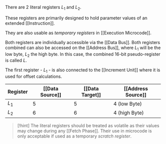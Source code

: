 There are 2 literal registers $L_1$ and $L_2$.

These registers are primarily designed to hold parameter values of an extended [[Instruction]].

They are also usable as _temporary registers_ in [[Execution Microcode]].

Both registers are individually accessible via the [[Data Bus]].
Both registers combined can also be accessed on the [[Address Bus]], where $L_1$ will be the low byte, $L_2$ the high byte. In this case, the combined 16-bit pseudo-register is called $L$.

The first register - $L_1$ - is also connected to the [[Increment Unit]] where it is used for offset calculations.

| Register | [[Data Source]] | [[Data Target]] | [[Address Source]] |
| -------- | --------------- | --------------- | ------------------ |
| $L_1$    | 5               | 5               | 4 (low Byte)       |
| $L_2$    | 6               | 6               | 4 (high Byte)      |

>[!hint]
>The literal registers should be treated as volatile as their values may change during any [[Fetch Phase]]. Their use in microcode is only acceptable if used as a temporary _scratch register_.

